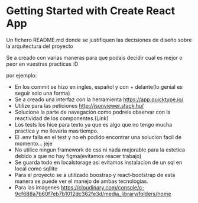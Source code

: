 # Getting Started with Create React App

Un fichero README.md donde se justifiquen las decisiones de diseño sobre la 
arquitectura del proyecto

Se a creado con varias maneras para que podais decidir cual es mejor o peor en vuestras practicas :D 

por ejemplo:
- En los commit se hizo en ingles, español y con + delante(lo genial es seguir solo una forma)
- Se a creado una interfaz con la herramienta https://app.quicktype.io/
- Utilize para las peticiones http://jsonviewer.stack.hu/
- Solucione la parte de navegación como podreis observar con la reactividad de los componentes.(Link)
- Los tests los hice para texto ya que es algo que no tengo mucha practica y me llevaria mas tiempo.
- El .env falla en el test y no eh podido encontrar una solucion facil de momento... jeje
- No utilice ningun framework de css ni nada mejorable para la estetica debido a que no hay figma(evitamos reacer trabajo)
- Se guarda todo en localstorage asi evitamos instalacion de un sql en local como sqllite
- Para el proyecto se a utilizado boostrap y react-bootstrap de esta manera se puede ver el manejo de ambas tecnologias.
- Para las imagenes https://cloudinary.com/console/c-9cf688a7b60f7eb7b1012dc362fe3d/media_library/folders/home
